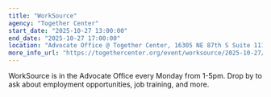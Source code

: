 ```yaml
---
title: "WorkSource"
agency: "Together Center"
start_date: "2025-10-27 13:00:00"
end_date: "2025-10-27 17:00:00"
location: "Advocate Office @ Together Center, 16305 NE 87th S Suite 111, Redmond, WA, 98052, United States"
more_info_url: "https://togethercenter.org/event/worksource/2025-10-27/"
---
```

WorkSource is in the Advocate Office every Monday from 1-5pm. 
Drop by to ask about employment opportunities, job training, and more. 
 

